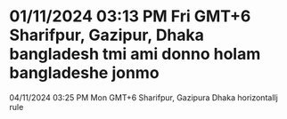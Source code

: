 # 01/11/2024 03:13 PM Fri GMT+6 Sharifpur, Gazipur, Dhaka bangladesh tmi ami donno holam bangladeshe jonmo

04/11/2024 03:25 PM Mon GMT+6 Sharifpur, Gazipura Dhaka horizontallj rule
